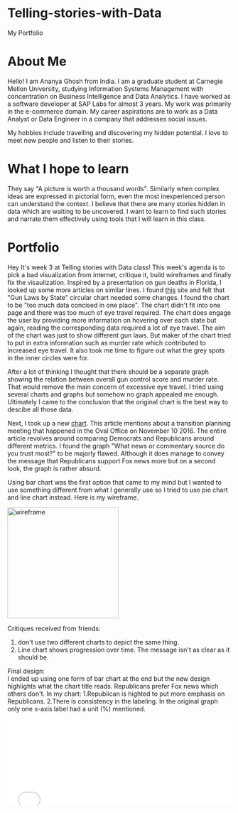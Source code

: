 # Telling-stories-with-Data
My Portfolio

# About Me
Hello! I am Ananya Ghosh from India. I am a graduate student at Carnegie Mellon University, studying Information Systems Management with concentration on Business Intelligence and Data Analytics. I have worked as a software developer at SAP Labs for almost 3 years. My work was primarily in the e-commerce domain. My career aspirations are to work as a Data Analyst or Data Engineer in a company that addresses social issues. 

My hobbies include travelling and discovering my hidden potential. I love to meet new people and listen to their stories.

# What I hope to learn
They say "A picture is worth a thousand words". Similarly when complex ideas are expressed in pictorial form, even the most inexperienced person can understand the context. I believe that there are many stories hidden in data which are waiting to be uncovered. I want to learn to find such stories and narrate them effectively using tools that I will learn in this class. 

# Portfolio
Hey
It's week 3 at Telling stories with Data class! This week's agenda is to pick a bad visualization from internet, critique it, build wireframes and finally fix the visaulization.
Inspired by a presentation on gun deaths in Florida, I looked up some more articles on similar lines. I found [this](https://www.theglobeandmail.com/news/world/gun-control-in-america-a-state-by-state-breakdown/article6465107/)
site and felt that "Gun Laws by State" circular chart needed some changes. 
I found the chart to be "too much data concised in one place". The chart didn't fit into one page and there was too much of eye travel required. The chart does engage the user by providing more information on hovering over each state but again, reading the corresponding data required a lot of eye travel.
The aim of the chart was just to show different gun laws. But maker of the chart tried to put in extra information such as murder rate which contributed to increased eye travel.
It also took me time to figure out what the grey spots in the inner circles were for.

After a lot of thinking I thought that there should be a separate graph showing the relation between overall gun control score and murder rate. That would remove the main concern of excessive eye travel.
I tried using several charts and graphs but somehow no graph appealed me enough. Ultimately I came to the conclusion that the original chart is the best way to descibe all those data.

Next, I took up a new [chart](https://www.personalitycafe.com/member-polls/1150770-do-you-have-friends-opposing-political-party-ideology.html). This article mentions about a transition planning meeting that happened in the Oval Office on November 10 2016. The entire article revolves around comparing Democrats and Republicans around different metrics. I found the graph "What news or commentary source do you trust most?" to be majorly flawed. Although it does manage to convey the message that Republicans support Fox news more but on a second look, the graph is rather absurd.

Using bar chart was the first option that came to my mind but I wanted to use something different from what I generally use so I tried to use pie chart and line chart instead. Here is my wireframe.

[<img src="https://ananya-ghosh.github.io/Telling-stories-with-Data/images/wireframe.jpg"  alt="wireframe" width="250px">](wireframe)


Critiques received from friends:
1. don't use two different charts to depict the same thing. 
2. Line chart shows progression over time. The message isn't as clear as it should be.

Final design:  
I ended up using one form of bar chart at the end but the new design highlights what the chart title reads. Republicans prefer Fox news which others don't.
In my chart:
1.Republican is highted to put more emphasis on Republicans. 
2.There is consistency in the labeling. In the original graph only one x-axis label had a unit (%) mentioned. 
  

<iframe title="Fox News Favored by Republicans " aria-label="Stacked Bars" id="datawrapper-chart-Uyvgn" src="//datawrapper.dwcdn.net/Uyvgn/1/" scrolling="no" frameborder="0" style="width: 250px; min-width: 100% !important; border: none;" height="195"></iframe><script type="text/javascript">!function(){"use strict";window.addEventListener("message",function(a){if(void 0!==a.data["datawrapper-height"])for(var e in a.data["datawrapper-height"]){var t=document.getElementById("datawrapper-chart-"+e)||document.querySelector("iframe[src*='"+e+"']");t&&(t.style.height=a.data["datawrapper-height"][e]+"px")}})}();</script>
